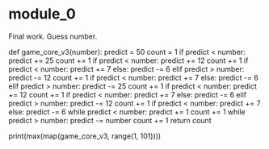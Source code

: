 # module_0
Final work. Guess number.

def game_core_v3(number):
    predict = 50
    count = 1
    if predict < number:
        predict += 25
        count += 1
        if predict < number:
            predict += 12
            count += 1
            if predict < number:
                predict += 7
            else:
                predict -= 6
        elif predict > number:
            predict -= 12
            count += 1
            if predict < number:
                predict += 7
            else:
                predict -= 6
    elif predict > number:
        predict -= 25
        count += 1
        if predict < number:
            predict += 12
            count += 1
            if predict < number:
                predict += 7
            else:
                predict -= 6
        elif predict > number:
            predict -= 12
            count += 1
            if predict < number:
                predict += 7
            else:
                predict -= 6
    while predict < number:
        predict += 1
        count += 1
    while predict > number:
        predict -= number
        count += 1
    return count
 
print(max(map(game_core_v3, range(1, 101))))
